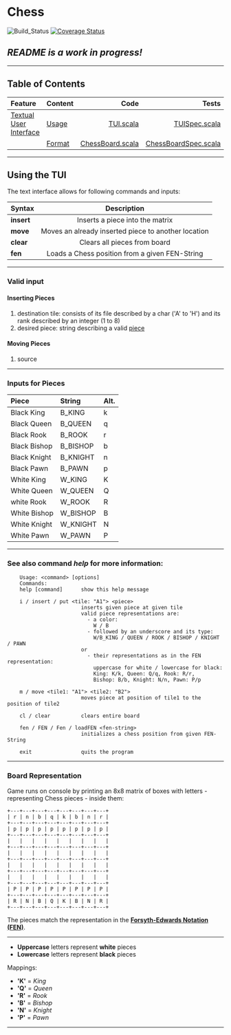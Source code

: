 # **Chess**

![Build_Status](https://github.com/emanuelk02/Chess/actions/workflows/scala.yml/badge.svg?branch=main)
[![Coverage Status](https://coveralls.io/repos/github/emanuelk02/Chess/badge.svg)](https://coveralls.io/github/emanuelk02/Chess)

## *README is a work in progress!*

---

## Table of Contents

| **Feature** | **Content** | **Code** | **Tests** |
| :------     | :------     |   -----: |   ------: |
| [Textual User Interface](#using-the-tui) | [Usage](#see-also-command-help-for-more-information) | [TUI.scala](src/main/scala/de/htwg/se/chess/aview/TUI.scala) | [TUISpec.scala](src/test/scala/de/htwg/se/chess/aview/TUISpec.scala) |
| | [Format](#board-representation) | [ChessBoard.scala](src/main/scala/de/htwg/se/chess/model/ChessBoard.scala) | [ChessBoardSpec.scala](src/test/scala/de/htwg/se/chess/model/ChessBoardSpec.scala) |

---

## Using the **TUI**

The text interface allows for following commands and inputs:

| Syntax | Description |
| :---------- | :---------: |
| **insert** | Inserts a piece into the matrix |
| **move** | Moves an already inserted piece to another location |
| **clear** | Clears all pieces from board |
| **fen** | Loads a Chess position from a given FEN-String |    

---

### Valid input

#### Inserting Pieces

 1. destination tile:
 consists of its file described by a char ('A' to 'H')
 and its rank described by an integer (1 to 8)
 2. desired piece:
 string describing a valid [piece](#inputs-for-pieces)

#### Moving Pieces

 1. source
---

### Inputs for Pieces

| **Piece** | **String** | **Alt.** |
| :-------  | :--------  | :------  |
| Black King | B_KING | k |
| Black Queen | B_QUEEN | q |
| Black Rook | B_ROOK | r |
| Black Bishop | B_BISHOP | b |
| Black Knight | B_KNIGHT | n |
| Black Pawn | B_PAWN | p |
| White King | W_KING | K |
| White Queen | W_QUEEN | Q |
| white Rook | W_ROOK | R |
| White Bishop | W_BISHOP | B |
| White Knight | W_KNIGHT | N |
| White Pawn | W_PAWN | P |

---

### See also command *help* for more information:

```
    Usage: <command> [options]
    Commands:
    help [command]      show this help message
                          
    i / insert / put <tile: "A1"> <piece>
                        inserts given piece at given tile
                        valid piece representations are:
                          - a color: 
                            W / B
                          - followed by an underscore and its type:
                            W/B_KING / QUEEN / ROOK / BISHOP / KNIGHT / PAWN
                        or
                          - their representations as in the FEN representation:
                            uppercase for white / lowercase for black:
                            King: K/k, Queen: Q/q, Rook: R/r,
                            Bishop: B/b, Knight: N/n, Pawn: P/p
                                              
    m / move <tile1: "A1"> <tile2: "B2">
                        moves piece at position of tile1 to the position of tile2

    cl / clear          clears entire board

    fen / FEN / Fen / loadFEN <fen-string>
                        initializes a chess position from given FEN-String

    exit                quits the program
```

---

### Board Representation

Game runs on console by printing an 8x8 matrix of boxes with letters - representing Chess pieces - inside them:

```
+---+---+---+---+---+---+---+---+
| r | n | b | q | k | b | n | r |
+---+---+---+---+---+---+---+---+
| p | p | p | p | p | p | p | p |
+---+---+---+---+---+---+---+---+
|   |   |   |   |   |   |   |   |
+---+---+---+---+---+---+---+---+
|   |   |   |   |   |   |   |   |
+---+---+---+---+---+---+---+---+
|   |   |   |   |   |   |   |   |
+---+---+---+---+---+---+---+---+
|   |   |   |   |   |   |   |   |
+---+---+---+---+---+---+---+---+
| P | P | P | P | P | P | P | P |
+---+---+---+---+---+---+---+---+
| R | N | B | Q | K | B | N | R |
+---+---+---+---+---+---+---+---+
```

The pieces match the representation in the **[Forsyth-Edwards Notation (FEN)](https://www.chessprogramming.org/Forsyth-Edwards_Notation)**.

---

 - **Uppercase** letters represent **white** pieces
 - **Lowercase** letters represent **black** pieces

Mappings:
 - **'K'** = *King*
 - **'Q'** = *Queen*
 - **'R'** = *Rook*
 - **'B'** = *Bishop*
 - **'N'** = *Knight*
 - **'P'** = *Pawn*

---



